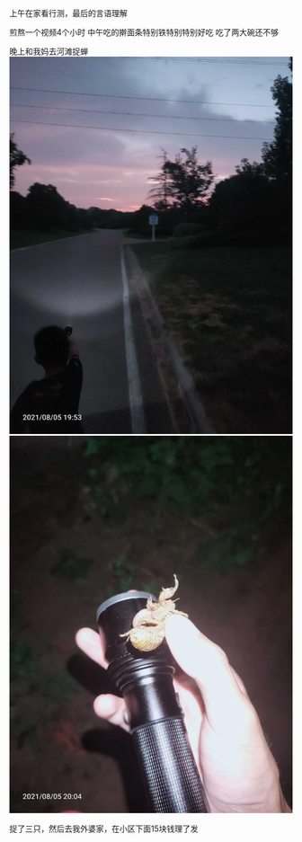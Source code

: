 上午在家看行测，最后的言语理解

煎熬一个视频4个小时
中午吃的擀面条特别铁特别特别好吃
吃了两大碗还不够

晚上和我妈去河滩捉蝉
![](../../img/6904315-d7b63a14e7b814d0.jpg)
![](../../img/6904315-81f87b03f2a62dea.jpg)


捉了三只，然后去我外婆家，在小区下面15块钱理了发
